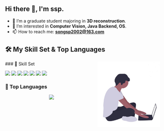 ## Hi there 👋, I'm ssp.



- 🔭 I’m a graduate student majoring in **3D reconstruction**.
- 👀 I’m interested in **Computer Vision, Java Backend, OS**.
- 📫 How to reach me: **songsp2002@163.com**



## 🛠️ My Skill Set & Top Languages  
<img align="right" alt="programmer" width="40%" height="50%" src="./assest/coding.jpg" />
### 🔹 Skill Set
<p>
  <img src="https://img.shields.io/badge/-C-05122A?style=flat&logo=C&logoColor=A8B9CC">
  <img src="https://img.shields.io/badge/Python-3776AB?logo=python&logoColor=fff&style=flat">
  <img src="https://img.shields.io/badge/-Java-ab7221?style=flat-square&logo=Java&logoColor=fff">
  <img src="https://img.shields.io/badge/Vue.js-4FC08D?logo=vuedotjs&logoColor=fff">
  <img src="https://img.shields.io/badge/-Git-05122A?style=flat&logo=git">
  <img src="https://img.shields.io/badge/-Linux-05122A?style=flat&logo=linux">
  <img src="https://img.shields.io/badge/-Docker-2496ED?style=flat-square&logo=Docker&logoColor=fff">
</p>

### 📌 Top Languages
<p align="center">
  <img src="https://github-readme-stats.vercel.app/api/top-langs/?username=BigFaceMan&layout=compact&theme=tokyonight" width="50%">
</p>

